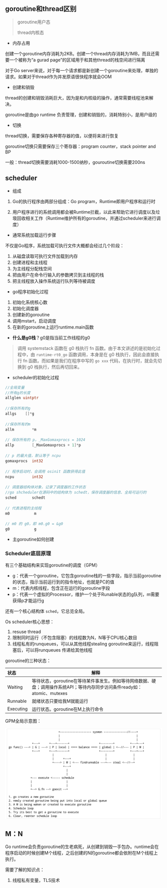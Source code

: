 ## goroutine和thread区别

> goroutine用户态
>
> thread内核态

- 内存占用

创建一个goroutine内存消耗为2KB。创建一个thread内存消耗为1MB，而且还需要一个被称为“a gurad page”的区域用于和其他thread的栈空间进行隔离

对于Go server来说，对于每一个请求都是新创建一个goroutine来处理，单独的请求。如果对于thread作为并发原语很快程序就会OOM

- 创建和销毁

thread的创建和销毁消耗巨大，因为是和内核级的操作，通常需要线程池来解决。

goroutine是由go runtime 负责管理，创建和销毁的，消耗特别小，是用户级的

- 切换

thread切换，需要保存各种寄存器的值，以便将来进行恢复

goroutine切换只需要保存三个寄存器：program counter，stack pointer and BP

一般：thread切换需要消耗1000-1500纳秒，gouroutine切换需要200ns

## scheduler

- 组成

1. Go的执行程序由两部分组成：Go program，Runtime即用户程序和运行时

2. 用户程序进行的系统调用都会被Runtime拦截，以此来帮助它进行调度以及垃圾回收相关工作（Runtime维护所有的goroutine，并通过scheduler来进行调度）

- 通常系统加载运行步骤

不仅是Go程序，系统加载可执行文件大概都会经过几个阶段：

1. 从磁盘读取可执行文件加载到内存
2. 创建进程和主线程
3. 为主线程分配栈空间
4. 把由用户在命令行输入的参数拷贝到主线程的栈
5. 把主线程放入操作系统运行队列等待被调度

- go程序初始化过程

1. 初始化系统核心数
2. 初始化调度器
3. 创建新的goroutine
4. 调用mstart，启动调度
5. 在新的goroutine上运行runtime.main函数

- **什么是g0栈**？g0是指当前工作线程的g0

> 调用 systemstack 函数在 g0 栈执行 fn 函数。由于本文讲述的是初始化过程中，由 `runtime·rt0_go` 函数调用，本身是在 g0 栈执行，因此会直接执行 fn 函数。而如果是我们在程序中写的 `go xxx` 代码，在执行时，就会先切换到 g0 栈执行，然后再切回来。

- scheduler的初始化过程

```go
//全局变量
//所有g的长度
allglen uintptr

//保存所有的g
allgs    []*g

//保存所有的m
allm        *m

// 保存所有的 p，_MaxGomaxprocs = 1024
allp        [_MaxGomaxprocs + 1]*p

// p 的最大值，默认等于 ncpu
gomaxprocs  int32

// 程序启动时，会调用 osinit 函数获得此值
ncpu        int32

// 调度器结构体对象，记录了调度器的工作状态
//go shcheduler在源码中的结构体为 schedt，保存调度器的信息、全局可运行的
sched       schedt 

// 代表进程的主线程
m0           m

// m0 的 g0，即 m0.g0 = &g0
g0           g
```



- 主goroutine如何创建

### Scheduler底层原理

有三个基础结构来实现goroutine的调度（GPM）

- g：代表一个goroutine，它包含goroutine栈的一些字段，指示当前goroutine的状态，指示当前运行到的指令地址，也就是PC的值
- m：代表内核线程，包含正在运行的goroutine字段
- p：代表一个虚拟的Processor，维护一个处于Runable状态的g队列，m需要获得p才能运行g

还有一个核心结构体 `sched`，它总览全局。

Os scheduler核心思想：

1. resuse thread
2. 限制同时运行（不包含阻塞）的线程数为N，N等于CPU核心数目
3. 线程私有的runqueues，可以从其他线程stealing goroutine来运行，线程阻塞后，可以将runqueues 传递给其他线程

goroutine的三种状态：

| 状态      | 解释                                                         |
| :-------- | ------------------------------------------------------------ |
| Waiting   | 等待状态，goroutine在等待某件事发生。例如等待网络数据、硬盘；调用操作系统API；等待内存同步访问条件ready如：atomic、mutexes |
| Runnable  | 就绪状态只要给我M就能运行                                    |
| Executing | 运行状态。goroutine在M上执行命令                             |

GPM全局示意图：

![image-20210315215511980](image-20210315215511980.png)

## M：N

Go runtime会负责goroutine的生老病死，从创建到销毁一手包办。runtime会在程序启动的时候创建M个线程，之后创建的N的goroutine都会依附在M个线程上执行。



需要了解的知识点：

1. 线程私有变量，TLS技术





